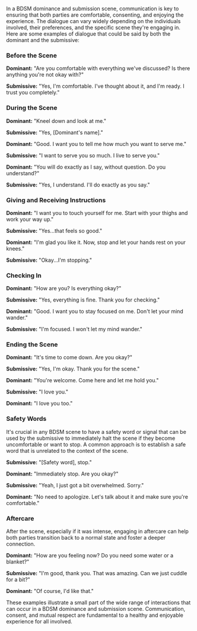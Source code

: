 

In a BDSM dominance and submission scene, communication is key to ensuring that both parties are comfortable, consenting, and enjoying the experience. The dialogue can vary widely depending on the individuals involved, their preferences, and the specific scene they're engaging in. Here are some examples of dialogue that could be said by both the dominant and the submissive:

### Before the Scene

**Dominant:** "Are you comfortable with everything we've discussed? Is there anything you're not okay with?"
  
**Submissive:** "Yes, I'm comfortable. I've thought about it, and I'm ready. I trust you completely."

### During the Scene

**Dominant:** "Kneel down and look at me."

**Submissive:** "Yes, [Dominant's name]."

**Dominant:** "Good. I want you to tell me how much you want to serve me."

**Submissive:** "I want to serve you so much. I live to serve you."

**Dominant:** "You will do exactly as I say, without question. Do you understand?"

**Submissive:** "Yes, I understand. I'll do exactly as you say."

### Giving and Receiving Instructions

**Dominant:** "I want you to touch yourself for me. Start with your thighs and work your way up."

**Submissive:** "Yes...that feels so good."

**Dominant:** "I'm glad you like it. Now, stop and let your hands rest on your knees."

**Submissive:** "Okay...I'm stopping."

### Checking In

**Dominant:** "How are you? Is everything okay?"

**Submissive:** "Yes, everything is fine. Thank you for checking."

**Dominant:** "Good. I want you to stay focused on me. Don't let your mind wander."

**Submissive:** "I'm focused. I won't let my mind wander."

### Ending the Scene

**Dominant:** "It's time to come down. Are you okay?"

**Submissive:** "Yes, I'm okay. Thank you for the scene."

**Dominant:** "You're welcome. Come here and let me hold you."

**Submissive:** "I love you."

**Dominant:** "I love you too."

### Safety Words

It's crucial in any BDSM scene to have a safety word or signal that can be used by the submissive to immediately halt the scene if they become uncomfortable or want to stop. A common approach is to establish a safe word that is unrelated to the context of the scene.

**Submissive:** "[Safety word], stop."

**Dominant:** "Immediately stop. Are you okay?"

**Submissive:** "Yeah, I just got a bit overwhelmed. Sorry."

**Dominant:** "No need to apologize. Let's talk about it and make sure you're comfortable."

### Aftercare

After the scene, especially if it was intense, engaging in aftercare can help both parties transition back to a normal state and foster a deeper connection.

**Dominant:** "How are you feeling now? Do you need some water or a blanket?"

**Submissive:** "I'm good, thank you. That was amazing. Can we just cuddle for a bit?"

**Dominant:** "Of course, I'd like that."

These examples illustrate a small part of the wide range of interactions that can occur in a BDSM dominance and submission scene. Communication, consent, and mutual respect are fundamental to a healthy and enjoyable experience for all involved.
